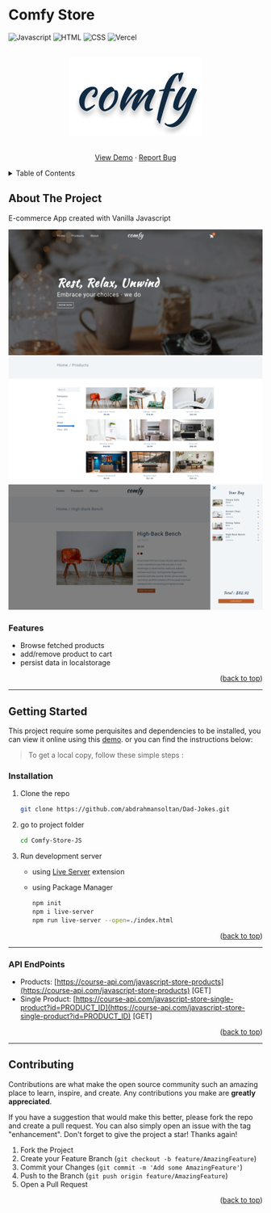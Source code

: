 # Comfy Store

<div id="top"></div>

![Javascript](https://img.shields.io/badge/JavaScript-323330?style=for-the-badge&logo=javascript&logoColor=F7DF1E)
![HTML](https://img.shields.io/badge/HTML5-E34F26?style=for-the-badge&logo=html5&logoColor=white)
![CSS](https://img.shields.io/badge/CSS3-1572B6?style=for-the-badge&logo=css3&logoColor=white)
![Vercel](https://img.shields.io/badge/Vercel-000000?style=for-the-badge&logo=vercel&logoColor=white)

<!-- PROJECT LOGO -->
<div align="center">
  <br>
  <a href="https://comfy-store-js.vercel.app/">
      <img src="./src/assets/images/logo-black.svg" alt="Logo" >
    </a>
  <br>
  <br>

  <p align="center">
  <a href="https://comfy-store-js.vercel.app/">View Demo</a>
    ·
    <a href="https://github.com/abdrahmansoltan/Comfy-Store-JS/issues">Report Bug</a>
  </p>
</div>

<!-- TABLE OF CONTENTS -->
<details>
  <summary>Table of Contents</summary>
  <ol>
    <li>
      <a href="#about-the-project">About The Project</a>
      <ul>
        <li><a href="#features">Features</a></li>
      </ul>
    </li>
    <li>
      <a href="#getting-started">Getting Started</a>
      <ul>
        <li><a href="#installation">Installation</a></li>
        <li><a href="#api-endpoints">API EndPoints</a></li>
      </ul>
    </li>
    <li><a href="#contributing">Contributing</a></li>
  </ol>
</details>

<!-- ABOUT THE PROJECT -->

## About The Project

E-commerce App created with Vanilla Javascript

![Preview](./src/assets/images/preview-1.png)
![Preview](./src/assets/images/preview-2.png)
![Preview](./src/assets/images/preview-3.png)

### Features

- Browse fetched products
- add/remove product to cart
- persist data in localstorage

<p align="right">(<a href="#top">back to top</a>)</p>

---

## Getting Started

This project require some perquisites and dependencies to be installed, you can view it online using this [demo](https://comfy-store-js.vercel.app/). or you can find the instructions below:

> To get a local copy, follow these simple steps :

### Installation

1. Clone the repo

   ```sh
   git clone https://github.com/abdrahmansoltan/Dad-Jokes.git
   ```

2. go to project folder

   ```sh
   cd Comfy-Store-JS
   ```

3. Run development server

   - using [Live Server](https://marketplace.visualstudio.com/items?itemName=ritwickdey.LiveServer) extension
   - using Package Manager

     ```sh
     npm init
     npm i live-server
     npm run live-server --open=./index.html
     ```

<p align="right">(<a href="#top">back to top</a>)</p>

---

### API EndPoints

- Products: [https://course-api.com/javascript-store-products](https://course-api.com/javascript-store-products) [GET]
- Single Product: [https://course-api.com/javascript-store-single-product?id=PRODUCT_ID](https://course-api.com/javascript-store-single-product?id=PRODUCT_ID) [GET]

<p align="right">(<a href="#top">back to top</a>)</p>

---

<!-- CONTRIBUTING -->

## Contributing

Contributions are what make the open source community such an amazing place to learn, inspire, and create. Any contributions you make are **greatly appreciated**.

If you have a suggestion that would make this better, please fork the repo and create a pull request. You can also simply open an issue with the tag "enhancement".
Don't forget to give the project a star! Thanks again!

1. Fork the Project
2. Create your Feature Branch (`git checkout -b feature/AmazingFeature`)
3. Commit your Changes (`git commit -m 'Add some AmazingFeature'`)
4. Push to the Branch (`git push origin feature/AmazingFeature`)
5. Open a Pull Request

<p align="right">(<a href="#top">back to top</a>)</p>
